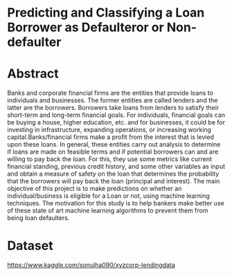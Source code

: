 # Predicting and Classifying a Loan Borrower as Defaulteror or Non-defaulter
# Abstract
Banks and corporate financial firms are the entities that provide loans to individuals and businesses. The former entities are called lenders and the latter are the borrowers. Borrowers take loans from lenders to satisfy their short-term and long-term financial goals. For individuals, financial goals can be buying a house, higher education, etc. and for businesses, it could be for investing in infrastructure, expanding operations, or increasing working capital.Banks/financial firms make a profit from the interest that is levied upon these loans. In general, these entities carry out analysis to determine if loans are made on feasible terms and if potential borrowers can and are willing to pay back the loan. For this, they use some metrics like current financial standing, previous credit history, and some other variables as input and obtain a measure of safety on the loan that determines the probability that the borrowers will pay back the loan (principal and interest). The main objective of this project is to make predictions on whether an individual/business is eligible for a Loan or not, using machine learning techniques. The motivation for this study is to help bankers make better use of these state of art machine learning algorithms to prevent them from being loan defaulters.
# Dataset
https://www.kaggle.com/sonujha090/xyzcorp-lendingdata
